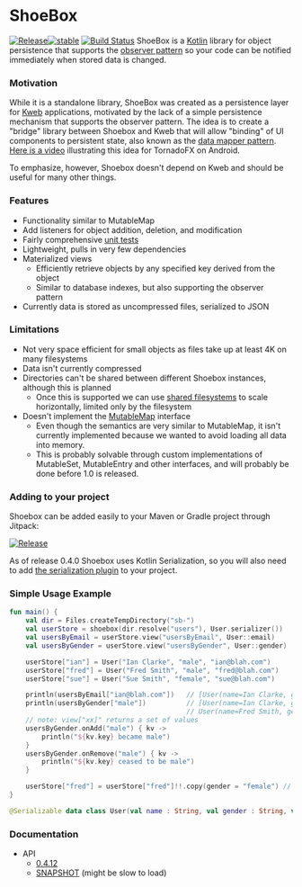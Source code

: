 # ShoeBox

[![Release](https://jitpack.io/v/kwebio/shoebox.svg)](https://jitpack.io/#kwebio/shoebox)[![stable](http://badges.github.io/stability-badges/dist/stable.svg)](http://github.com/badges/stability-badges) [![Build Status](https://github.com/kwebio/shoebox/workflows/tests/badge.svg?branch=master)](https://github.com/kwebio/kweb-core/actions?query=branch%3Amaster+workflow%3Atests) 
ShoeBox is a [Kotlin](http://kotlinlang.org/) library for object persistence that supports the 
[observer pattern](https://en.wikipedia.org/wiki/Observer_pattern) so your code can be notified immediately when 
stored data is changed.

### Motivation

While it is a standalone library, ShoeBox was created as a persistence layer for [Kweb](http://kweb.io/) applications, 
motivated by the lack of a simple persistence mechanism that supports the observer pattern.  The idea is to create a 
"bridge" library between Shoebox and Kweb that will allow "binding" of UI components to persistent state, also known as 
the [data mapper pattern](https://en.m.wikipedia.org/wiki/Data_mapper_pattern).
[Here is a video](https://www.youtube.com/watch?v=0Q-BUldFZjA) illustrating this idea for TornadoFX on Android.

To emphasize, however, Shoebox doesn't depend on Kweb and should be useful for many other things.

### Features
* Functionality similar to MutableMap
* Add listeners for object addition, deletion, and modification
* Fairly comprehensive [unit tests](https://github.com/sanity/shoebox/tree/master/src/test/kotlin/com/github/sanity/shoebox)
* Lightweight, pulls in very few dependencies
* Materialized views
  * Efficiently retrieve objects by any specified key derived from the object
  * Similar to database indexes, but also supporting the observer pattern
* Currently data is stored as uncompressed files, serialized to JSON

### Limitations
* Not very space efficient for small objects as files take up at least 4K on many filesystems
* Data isn't currently compressed
* Directories can't be shared between different Shoebox instances, although this is planned
  * Once this is supported we can use [shared filesystems](https://aws.amazon.com/blogs/aws/amazon-elastic-file-system-shared-file-storage-for-amazon-ec2/)
    to scale horizontally, limited only by the filesystem
* Doesn't implement the [MutableMap](https://kotlinlang.org/api/latest/jvm/stdlib/kotlin.collections/-mutable-map/) interface
  * Even though the semantics are very similar to MutableMap, it isn't currently implemented because we wanted to avoid
    loading all data into memory.  
  * This is probably solvable through custom implementations of MutableSet, MutableEntry and other interfaces, and
    will probably be done before 1.0 is released.

### Adding to your project
Shoebox can be added easily to your Maven or Gradle project through Jitpack:

[![Release](https://jitpack.io/v/kwebio/shoebox.svg)](https://jitpack.io/#kwebio/shoebox)

As of release 0.4.0 Shoebox uses Kotlin Serialization, so you will also need to add [the serialization plugin](https://github.com/Kotlin/kotlinx.serialization#gradle) to your project.

### Simple Usage Example
```kotlin
fun main() {
    val dir = Files.createTempDirectory("sb-")
    val userStore = shoebox(dir.resolve("users"), User.serializer())
    val usersByEmail = userStore.view("usersByEmail", User::email)
    val usersByGender = userStore.view("usersByGender", User::gender)

    userStore["ian"] = User("Ian Clarke", "male", "ian@blah.com")
    userStore["fred"] = User("Fred Smith", "male", "fred@blah.com")
    userStore["sue"] = User("Sue Smith", "female", "sue@blah.com")

    println(usersByEmail["ian@blah.com"])   // [User(name=Ian Clarke, gender=male, email=ian@blah.com)]
    println(usersByGender["male"])          // [User(name=Ian Clarke, gender=male, email=ian@blah.com),
                                            // User(name=Fred Smith, gender=male, email=fred@blah.com)]
    // note: view["xx]" returns a set of values
    usersByGender.onAdd("male") { kv ->
        println("${kv.key} became male")
    }
    usersByGender.onRemove("male") { kv ->
        println("${kv.key} ceased to be male")
    }

    userStore["fred"] = userStore["fred"]!!.copy(gender = "female") // Prints "fred ceased to be male"
}

@Serializable data class User(val name : String, val gender : String, val email : String)

```

### Documentation
* API
  * [0.4.12](https://jitpack.io/com/github/sanity/shoebox/0.4.12/javadoc/)
  * [SNAPSHOT](https://jitpack.io/com/github/sanity/shoebox/-SNAPSHOT/javadoc/) (might be slow to load)
